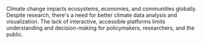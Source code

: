Climate change impacts ecosystems, economies, and communities globally. Despite research, there's a need for better climate data analysis and visualization. 
The lack of interactive, accessible platforms limits understanding and decision-making for policymakers, researchers, and the public.

